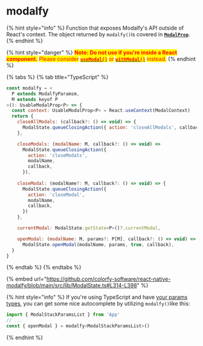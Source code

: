 # modalfy

{% hint style="info" %}
Function that exposes Modalfy's API outside of React's context. The object returned by `modalfy()`is covered in [**`ModalProp`**](types/modalprop.md).
{% endhint %}

{% hint style="danger" %}
<mark style="color:red;">**Note: Do not use if you're inside a React component.**</mark> <mark style="color:red;"></mark><mark style="color:red;">Please consider</mark> [<mark style="color:red;">**`useModal()`**</mark>](usemodal.md) <mark style="color:red;">or</mark> [<mark style="color:red;">**`withModal()`**</mark>](withmodal.md) <mark style="color:red;">instead.</mark>
{% endhint %}

{% tabs %}
{% tab title="TypeScript" %}
```javascript
const modalfy = <
  P extends ModalfyParamsm,
  M extends keyof P
>(): UsableModalProp<P> => {
  const context: UsableModalProp<P> = React.useContext(ModalContext)
  return {
    closeAllModals: (callback?: () => void) => {
      ModalState.queueClosingAction({ action: 'closeAllModals', callback })
    },

    closeModals: (modalName: M, callback?: () => void) =>
      ModalState.queueClosingAction({
        action: 'closeModals',
        modalName,
        callback,
      }),
      
    closeModal: (modalName?: M, callback?: () => void) => {
      ModalState.queueClosingAction({
        action: 'closeModal',
        modalName,
        callback,
      })
    },

    currentModal: ModalState.getState<P>()?.currentModal,

    openModal: (modalName: M, params?: P[M], callback?: () => void) =>
      ModalState.openModal(modalName, params, true, callback),
  }
}
```
{% endtab %}
{% endtabs %}

{% embed url="https://github.com/colorfy-software/react-native-modalfy/blob/main/src/lib/ModalState.ts#L314-L398" %}

{% hint style="info" %}
If you're using TypeScript and have [your params types](../guides/typing.md#modalprop), you can get some nice autocomplete by utilizing `modalfy()`like this:

```javascript
import { ModalStackParamsList } from 'App'
// ...
const { openModal } = modalfy<ModalStackParamsList>()
```
{% endhint %}
